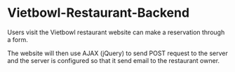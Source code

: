# Vietbowl-Restaurant-Backend

Users visit the Vietbowl restaurant website can make a reservation through a form.

The website will then use AJAX (jQuery) to send POST request to the server and the server is configured so that it send email to the restaurant owner.
